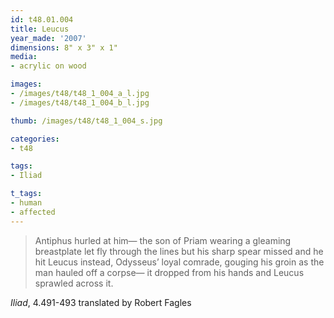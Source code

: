 ```yaml
---
id: t48.01.004
title: Leucus
year_made: '2007'
dimensions: 8" x 3" x 1"
media:
- acrylic on wood

images:
- /images/t48/t48_1_004_a_l.jpg
- /images/t48/t48_1_004_b_l.jpg

thumb: /images/t48/t48_1_004_s.jpg

categories:
- t48

tags:
- Iliad

t_tags:
- human
- affected
---
```


> Antiphus hurled at him—
the son of Priam wearing a gleaming breastplate
let fly through the lines but his sharp spear missed
and he hit Leucus instead, Odysseus’ loyal comrade,
gouging his groin as the man hauled off a corpse—
it dropped from his hands and Leucus sprawled across it.

_Iliad_, 4.491-493 translated by Robert Fagles
